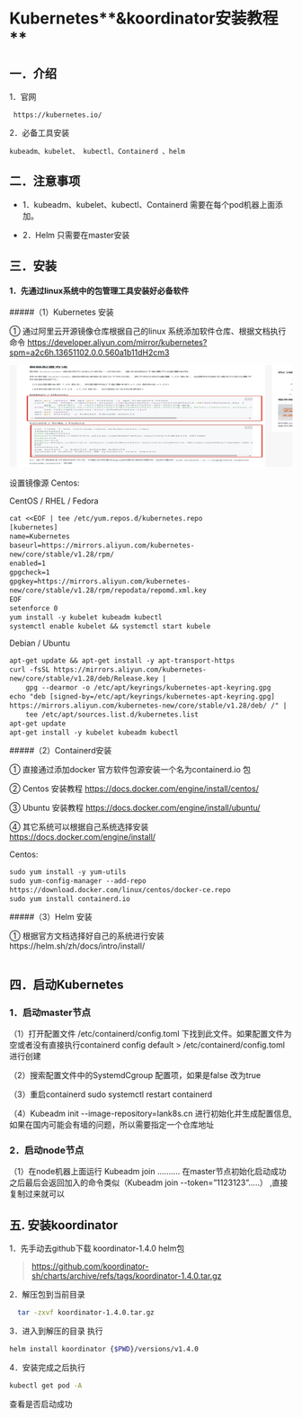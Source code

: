 # **Kubernetes****&koordinator安装教程**

##  一．介绍

1．官网

```
 https://kubernetes.io/
 ```

2．必备工具安装

```
kubeadm、kubelet、 kubectl、Containerd 、helm
```


## 二．注意事项

- 1．kubeadm、kubelet、kubectl、Containerd 需要在每个pod机器上面添加。

- 2．Helm 只需要在master安装

## 三．安装

#### 1．先通过linux系统中的包管理工具安装好必备软件

#####（1）Kubernetes 安装

① 通过阿里云开源镜像仓库根据自己的linux 系统添加软件仓库、根据文档执行命令 https://developer.aliyun.com/mirror/kubernetes?spm=a2c6h.13651102.0.0.560a1b11dH2cm3

![img](1.jpg)

设置镜像源 Centos:

CentOS / RHEL / Fedora
```
cat <<EOF | tee /etc/yum.repos.d/kubernetes.repo
[kubernetes]
name=Kubernetes
baseurl=https://mirrors.aliyun.com/kubernetes-new/core/stable/v1.28/rpm/
enabled=1
gpgcheck=1
gpgkey=https://mirrors.aliyun.com/kubernetes-new/core/stable/v1.28/rpm/repodata/repomd.xml.key
EOF
setenforce 0
yum install -y kubelet kubeadm kubectl
systemctl enable kubelet && systemctl start kubele
```

Debian / Ubuntu
```
apt-get update && apt-get install -y apt-transport-https
curl -fsSL https://mirrors.aliyun.com/kubernetes-new/core/stable/v1.28/deb/Release.key |
    gpg --dearmor -o /etc/apt/keyrings/kubernetes-apt-keyring.gpg
echo "deb [signed-by=/etc/apt/keyrings/kubernetes-apt-keyring.gpg] https://mirrors.aliyun.com/kubernetes-new/core/stable/v1.28/deb/ /" |
    tee /etc/apt/sources.list.d/kubernetes.list
apt-get update
apt-get install -y kubelet kubeadm kubectl
```

#####（2）Containerd安装

① 直接通过添加docker 官方软件包源安装一个名为containerd.io 包

② Centos 安装教程 https://docs.docker.com/engine/install/centos/

③ Ubuntu 安装教程 https://docs.docker.com/engine/install/ubuntu/

④ 其它系统可以根据自己系统选择安装 https://docs.docker.com/engine/install/

Centos:
```
sudo yum install -y yum-utils
sudo yum-config-manager --add-repo https://download.docker.com/linux/centos/docker-ce.repo
sudo yum install containerd.io
```

#####（3）Helm 安装

① 根据官方文档选择好自己的系统进行安装https://helm.sh/zh/docs/intro/install/

```

```

## 四．启动Kubernetes

### 1．启动master节点

（1）打开配置文件 /etc/containerd/config.toml 下找到此文件。如果配置文件为空或者没有直接执行containerd config default >  /etc/containerd/config.toml 进行创建

（2）搜索配置文件中的SystemdCgroup 配置项，如果是false 改为true

（3）重启containerd sudo systemctl restart containerd

（4）Kubeadm init  --image-repository=lank8s.cn 进行初始化并生成配置信息,如果在国内可能会有墙的问题，所以需要指定一个仓库地址

### 2．启动node节点

（1）在node机器上面运行 Kubeadm  join .......... 在master节点初始化启动成功之后最后会返回加入的命令类似（Kubeadm  join  --token=”1123123”.....） ,直接复制过来就可以

## 五. 安装koordinator

1．先手动去github下载 koordinator-1.4.0 helm包

> https://github.com/koordinator-sh/charts/archive/refs/tags/koordinator-1.4.0.tar.gz

2．解压包到当前目录

```bash
  tar -zxvf koordinator-1.4.0.tar.gz
```

3．进入到解压的目录 执行

```bash
helm install koordinator {$PWD}/versions/v1.4.0
```


4．安装完成之后执行

```bash
kubectl get pod -A 
```

查看是否启动成功
